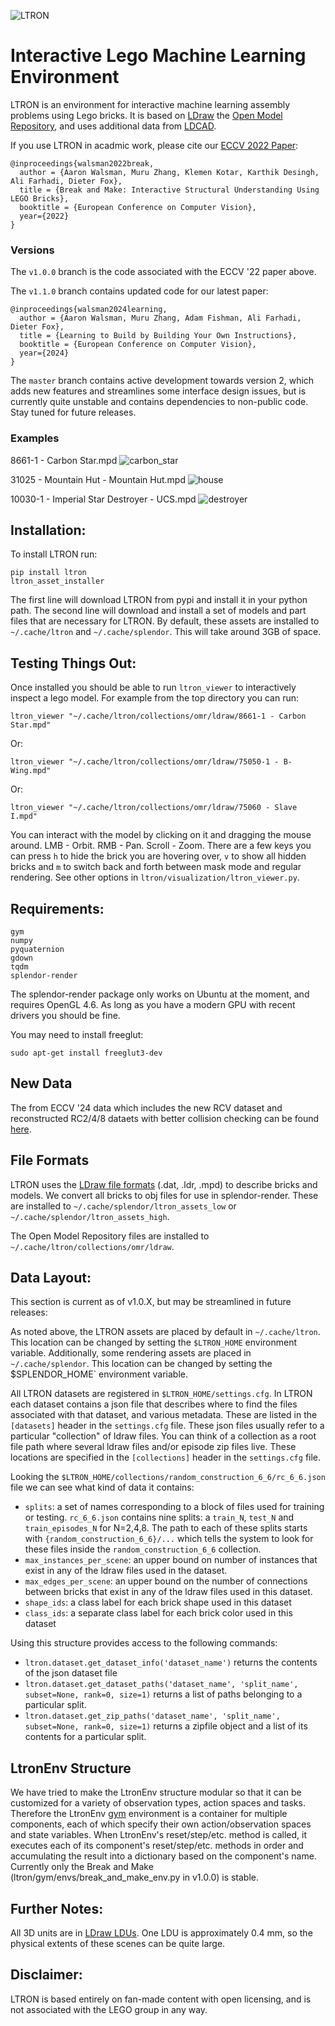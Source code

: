 ![LTRON](assets/ltron_logo.png?raw=true "LTRON")

# Interactive Lego Machine Learning Environment

LTRON is an environment for interactive machine learning assembly problems using Lego bricks.  It is based on [LDraw](https://ldraw.org/) the [Open Model Repository](https://omr.ldraw.org/), and uses additional data from [LDCAD](http://www.melkert.net/LDCad).

If you use LTRON in acadmic work, please cite our [ECCV 2022 Paper](https://arxiv.org/abs/2207.13738):
```
@inproceedings{walsman2022break,
  author = {Aaron Walsman, Muru Zhang, Klemen Kotar, Karthik Desingh, Ali Farhadi, Dieter Fox},
  title = {Break and Make: Interactive Structural Understanding Using LEGO Bricks},
  booktitle = {European Conference on Computer Vision},
  year={2022}
}
```

### Versions
The `v1.0.0` branch is the code associated with the ECCV '22 paper above.

The `v1.1.0` branch contains updated code for our latest paper:
```
@inproceedings{walsman2024learning,
  author = {Aaron Walsman, Muru Zhang, Adam Fishman, Ali Farhadi, Dieter Fox},
  title = {Learning to Build by Building Your Own Instructions},
  booktitle = {European Conference on Computer Vision},
  year={2024}
}
```

The `master` branch contains active development towards version 2, which adds new features and streamlines some interface design issues, but is currently quite unstable and contains dependencies to non-public code.  Stay tuned for future releases.

### Examples
8661-1 - Carbon Star.mpd
![carbon_star](assets/carbon_star.png?raw=true)

31025 - Mountain Hut - Mountain Hut.mpd
![house](assets/house.png?raw=true)

10030-1 - Imperial Star Destroyer - UCS.mpd
![destroyer](assets/destroyer.png?raw=true)

## Installation:
To install LTRON run:
```
pip install ltron
ltron_asset_installer
```

The first line will download LTRON from pypi and install it in your python path. The second line will download and install a set of models and part files that are necessary for LTRON.  By default, these assets are installed to `~/.cache/ltron` and `~/.cache/splendor`.  This will take around 3GB of space.

## Testing Things Out:
Once installed you should be able to run `ltron_viewer` to interactively inspect a lego model.  For example from the top directory you can run:

`ltron_viewer "~/.cache/ltron/collections/omr/ldraw/8661-1 - Carbon Star.mpd"`

Or:

`ltron_viewer "~/.cache/ltron/collections/omr/ldraw/75050-1 - B-Wing.mpd"`

Or:

`ltron_viewer "~/.cache/ltron/collections/omr/ldraw/75060 - Slave I.mpd"`

You can interact with the model by clicking on it and dragging the mouse around.  LMB - Orbit.  RMB - Pan.  Scroll - Zoom.  There are a few keys you can press `h` to hide the brick you are hovering over, `v` to show all hidden bricks and `m` to switch back and forth between mask mode and regular rendering.  See other options in `ltron/visualization/ltron_viewer.py`.

## Requirements:
```
gym
numpy
pyquaternion
gdown
tqdm
splendor-render
```
The splendor-render package only works on Ubuntu at the moment, and requires OpenGL 4.6.  As long as you have a modern GPU with recent drivers you should be fine.

You may need to install freeglut:
```
sudo apt-get install freeglut3-dev
```

## New Data
The from ECCV '24 data which includes the new RCV dataset and reconstructed RC2/4/8 dataets with better collision checking can be found [here](https://drive.google.com/drive/folders/1nu8e7sWeAfmLb9mzTtiJ9q7ZspxTo5BS?usp=sharing).

## File Formats
LTRON uses the [LDraw file formats](https://www.ldraw.org/article/218) (.dat, .ldr, .mpd) to describe bricks and models.  We convert all bricks to obj files for use in splendor-render.  These are installed to `~/.cache/splendor/ltron_assets_low` or `~/.cache/splendor/ltron_assets_high`.

The Open Model Repository files are installed to `~/.cache/ltron/collections/omr/ldraw`.

## Data Layout:
This section is current as of v1.0.X, but may be streamlined in future releases:

As noted above, the LTRON assets are placed by default in `~/.cache/ltron`.  This location can be changed by setting the `$LTRON_HOME` environment variable.  Additionally, some rendering assets are placed in `~/.cache/splendor`.  This location can be changed by setting the $SPLENDOR_HOME` environment variable.

All LTRON datasets are registered in `$LTRON_HOME/settings.cfg`.  In LTRON each dataset contains a json file that describes where to find the files associated with that dataset, and various metadata.  These are listed in the `[datasets]` header in the `settings.cfg` file.  These json files usually refer to a particular "collection" of ldraw files.  You can think of a collection as a root file path where several ldraw files and/or episode zip files live.  These locations are specified in the `[collections]` header in the `settings.cfg` file.

Looking the `$LTRON_HOME/collections/random_construction_6_6/rc_6_6.json` file we can see what kind of data it contains:
- `splits`: a set of names corresponding to a block of files used for training or testing.  `rc_6_6.json` contains nine splits: a `train_N`, `test_N` and `train_episodes_N` for N=2,4,8.  The path to each of these splits starts with `{random_construction_6_6}/...` which tells the system to look for these files inside the `random_construction_6_6` collection.
- `max_instances_per_scene`: an upper bound on number of instances that exist in any of the ldraw files used in the dataset.
- `max_edges_per_scene`: an upper bound on the number of connections between bricks that exist in any of the ldraw files used in this dataset.
- `shape_ids`: a class label for each brick shape used in this dataset
- `class_ids`: a separate class label for each brick color used in this dataset

Using this structure provides access to the following commands:
- `ltron.dataset.get_dataset_info('dataset_name')` returns the contents of the json dataset file
- `ltron.dataset.get_dataset_paths('dataset_name', 'split_name', subset=None, rank=0, size=1)` returns a list of paths belonging to a particular split.
- `ltron.dataset.get_zip_paths('dataset_name', 'split_name', subset=None, rank=0, size=1)` returns a zipfile object and a list of its contents for a particular split.

## LtronEnv Structure
We have tried to make the LtronEnv structure modular so that it can be customized for a variety of observation types, action spaces and tasks.  Therefore the LtronEnv [gym](https://github.com/openai/gym) environment is a container for multiple components, each of which specify their own action/observation spaces and state variables.  When LtronEnv's reset/step/etc. method is called, it executes each of its component's reset/step/etc. methods in order and accumulating the result into a dictionary based on the component's name.  Currently only the Break and Make (ltron/gym/envs/break_and_make_env.py in v1.0.0) is stable.

## Further Notes:
All 3D units are in [LDraw LDUs](http://www.ldraw.org/article/218.html).  One LDU is approximately 0.4 mm, so the physical extents of these scenes can be quite large.

## Disclaimer:
LTRON is based entirely on fan-made content with open licensing, and is not associated with the LEGO group in any way.

